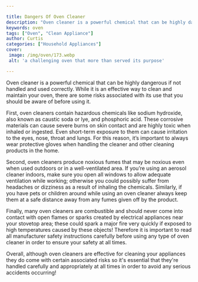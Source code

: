 ```yaml
---

title: Dangers Of Oven Cleaner
description: "Oven cleaner is a powerful chemical that can be highly dangerous if not handled and used correctly. While it is an effective way t...read now to learn more"
keywords: oven
tags: ["Oven", "Clean Appliance"]
author: Curtis
categories: ["Household Appliances"]
cover: 
 image: /img/oven/173.webp
 alt: 'a challenging oven that more than served its purpose'

---
```


Oven cleaner is a powerful chemical that can be highly dangerous if not handled and used correctly. While it is an effective way to clean and maintain your oven, there are some risks associated with its use that you should be aware of before using it.

First, oven cleaners contain hazardous chemicals like sodium hydroxide, also known as caustic soda or lye, and phosphoric acid. These corrosive materials can cause severe burns on skin contact and are highly toxic when inhaled or ingested. Even short-term exposure to them can cause irritation to the eyes, nose, throat and lungs. For this reason, it’s important to always wear protective gloves when handling the cleaner and other cleaning products in the home.

Second, oven cleaners produce noxious fumes that may be noxious even when used outdoors or in a well-ventilated area. If you’re using an aerosol cleaner indoors, make sure you open all windows to allow adequate ventilation while working; otherwise you could possibly suffer from headaches or dizziness as a result of inhaling the chemicals. Similarly, if you have pets or children around while using an oven cleaner always keep them at a safe distance away from any fumes given off by the product. 

Finally, many oven cleaners are combustible and should never come into contact with open flames or sparks created by electrical appliances near your stovetop area; these could spark a major fire very quickly if exposed to high temperatures caused by these objects! Therefore it is important to read all manufacturer safety instructions carefully before using any type of oven cleaner in order to ensure your safety at all times. 

Overall, although oven cleaners are effective for cleaning your appliances they do come with certain associated risks so it's essential that they're handled carefully and appropriately at all times in order to avoid any serious accidents occurring!
